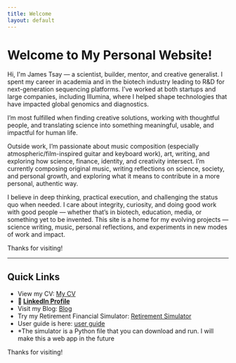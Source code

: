 ```yaml
---
title: Welcome
layout: default
---
```


# Welcome to My Personal Website!

Hi, I'm James Tsay — a scientist, builder, mentor, and creative generalist. I spent my career in academia and in the biotech industry leading to R&D for next-generation sequencing platforms. I’ve worked at both startups and large companies, including Illumina, where I helped shape technologies that have impacted global genomics and diagnostics.

I’m most fulfilled when finding creative solutions, working with thoughtful people, and translating science into something meaningful, usable, and impactful for human life.

Outside work, I’m passionate about music composition (especially atmospheric/film-inspired guitar and keyboard work), art, writing, and exploring how science, finance, identity, and creativity intersect. I’m currently composing original music, writing reflections on science, society, and personal growth, and exploring what it means to contribute in a more personal, authentic way.

I believe in deep thinking, practical execution, and challenging the status quo when needed. I care about integrity, curiosity, and doing good work with good people — whether that’s in biotech, education, media, or something yet to be invented.
This site is a home for my evolving projects — science writing, music, personal reflections, and experiments in new modes of work and impact.

Thanks for visiting!


---

## Quick Links

- View my CV: [My CV](https://raw.githubusercontent.com/JamesTsay-12/JamesTsay-12.github.io/main/080525_ResumeJamesTsay.pdf)
- **🔗 [LinkedIn Profile](https://www.linkedin.com/in/james-tsay-b2700a19/)**
- Visit my Blog: <a href="https://jamestsay-12.github.io/blog-site/" target="_blank">Blog</a>
- Try my Retirement Financial Simulator: <a href="https://github.com/JamesTsay-12/Finance/blob/main/retirementF.py" target="_blank">Retirement Simulator</a>
- User guide is here: <a href="https://github.com/JamesTsay-12/Finance-public-/blob/main/User_Guide_Portfolio_Simulation060425-2.pdf" target="_blank">user guide</a>
- *The simulator is a Python file that you can download and run.  I will make this a web app in the future

Thanks for visiting!
